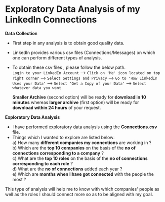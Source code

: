 # Exploratory Data Analysis of my LinkedIn Connections

**Data Collection**
* First step in any analysis is to obtain good quality data.
* LinkedIn provides various csv files (Connections/Messages) on which one can perform different types of analysis.
* To obtain these csv files , please follow the below path.  
  `Login to your LinkedIn Account` --> `Click on 'Me' icon located on top right corner` --> `Select Settings and Privacy` --> `Go to 'How LinkedIn Uses your Data'` --> `Select 'Get a Copy of your Data'` --> `Select whatever data you want`
  
  **Smaller Archive** (second option) will be ready for **download in 10 minutes** whereas **larger archive** (first option) will be ready for **download within 24 hours** of your request.

**Exploratory Data Analysis**
* I have performed exploratory data analysis using the **Connections.csv** file.
* Things which I wanted to explore are listed below:    
  a) How many **different companies my connections** are working in ?  
  b) Which are the **top 10 companies** on the basis of the **no of connections corresponding to a company** ?  
  c) What are the **top 10 roles** on the basis of the **no of connections corresponding to each role** ?  
  d) What are the **no of connections** added each year ?  
  e) Which are **months when I have got connected** with the people the most ?  

This type of analysis will help me to know with which companies' people as well as the roles I should connect more so as to be aligned with my goal.
